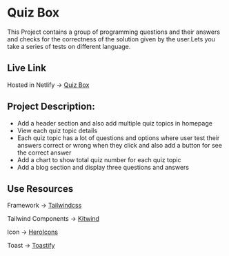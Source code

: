 # Quiz Box

This Project contains a group of programming questions and their answers and checks for the correctness of the solution given by the user.Lets you take a series of tests on different language.


## Live Link
Hosted in Netlify -> [Quiz Box](https://quizbox-online.netlify.app/)

## Project Description:

- Add a header section and also add multiple quiz topics in homepage
- View each quiz topic details  
- Each quiz topic has a lot of questions and options where user test their answers correct or wrong when they click and also add a button for see the correct answer
- Add a chart to show total quiz number for each quiz topic
- Add a blog section and display three questions and answers

## Use Resources
Framework -> [Tailwindcss](https://tailwindcss.com/)

Tailwind Components -> [Kitwind](https://kitwind.io/products/kometa/components)

Icon -> [HeroIcons](https://heroicons.com/)

Toast -> [Toastify](https://www.npmjs.com/package/react-toastify)